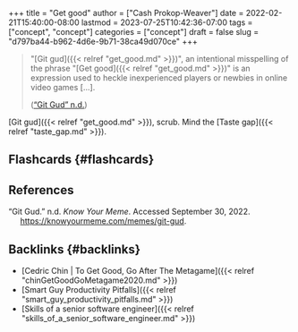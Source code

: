 +++
title = "Get good"
author = ["Cash Prokop-Weaver"]
date = 2022-02-21T15:40:00-08:00
lastmod = 2023-07-25T10:42:36-07:00
tags = ["concept", "concept"]
categories = ["concept"]
draft = false
slug = "d797ba44-b962-4d6e-9b71-38ca49d070ce"
+++

> "[Git gud]({{< relref "get_good.md" >}})", an intentional misspelling of the phrase "[Get good]({{< relref "get_good.md" >}})" is an expression used to heckle inexperienced players or newbies in online video games [...].
>
> (<a href="#citeproc_bib_item_1">“Git Gud” n.d.</a>)

[Git gud]({{< relref "get_good.md" >}}), scrub. Mind the [Taste gap]({{< relref "taste_gap.md" >}}).


## Flashcards {#flashcards}

## References

<style>.csl-entry{text-indent: -1.5em; margin-left: 1.5em;}</style><div class="csl-bib-body">
  <div class="csl-entry"><a id="citeproc_bib_item_1"></a>“Git Gud.” n.d. <i>Know Your Meme</i>. Accessed September 30, 2022. <a href="https://knowyourmeme.com/memes/git-gud">https://knowyourmeme.com/memes/git-gud</a>.</div>
</div>


## Backlinks {#backlinks}

-   [Cedric Chin | To Get Good, Go After The Metagame]({{< relref "chinGetGoodGoMetagame2020.md" >}})
-   [Smart Guy Productivity Pitfalls]({{< relref "smart_guy_productivity_pitfalls.md" >}})
-   [Skills of a senior software engineer]({{< relref "skills_of_a_senior_software_engineer.md" >}})
